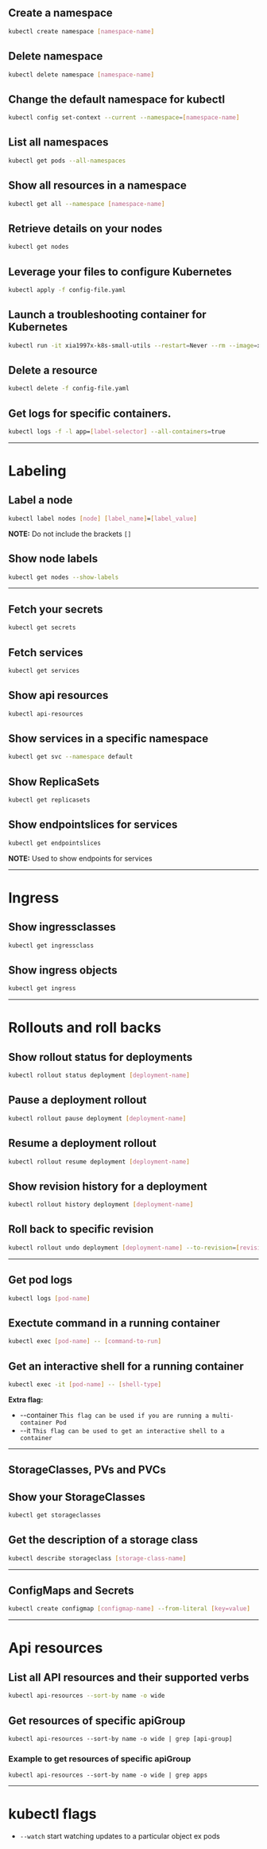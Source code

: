 ## Create a namespace
```bash
kubectl create namespace [namespace-name]
```
## Delete namespace
```bash
kubectl delete namespace [namespace-name]
```

## Change the default namespace for kubectl
```bash
kubectl config set-context --current --namespace=[namespace-name]
```

## List all namespaces
```bash
kubectl get pods --all-namespaces
```
## Show all resources in a namespace
```bash
kubectl get all --namespace [namespace-name]
```

## Retrieve details on your nodes
```bash
kubectl get nodes
```


## Leverage your files to configure Kubernetes
```bash
kubectl apply -f config-file.yaml
```

## Launch a troubleshooting container for Kubernetes
```bash
kubectl run -it xia1997x-k8s-small-utils --restart=Never --rm --image=xia1997x/pub:k8s-small-utils -- /bin/bash
```
## Delete a resource
```bash
kubectl delete -f config-file.yaml
```

## Get logs for specific containers.
```bash
kubectl logs -f -l app=[label-selector] --all-containers=true
```
---
# Labeling
## Label a node
```bash
kubectl label nodes [node] [label_name]=[label_value]
```
**NOTE:** Do not include the brackets `[]`
## Show node labels
```bash
kubectl get nodes --show-labels
```
---
## Fetch your secrets
```bash
kubectl get secrets
```


## Fetch services
```bash
kubectl get services
```

## Show api resources
```bash
kubectl api-resources
```

## Show services in a specific namespace
```bash
kubectl get svc --namespace default
```

## Show ReplicaSets
```bash
kubectl get replicasets
```
## Show endpointslices for services
```bash
kubectl get endpointslices
```
**NOTE:** Used to show endpoints for services

---
# Ingress
## Show ingressclasses
```bash
kubectl get ingressclass
```
## Show ingress objects
```bash
kubectl get ingress
```

---
# Rollouts and roll backs
## Show rollout status for deployments
```bash
kubectl rollout status deployment [deployment-name]
```
## Pause a deployment rollout
```bash
kubectl rollout pause deployment [deployment-name]
```
## Resume a deployment rollout
```bash
kubectl rollout resume deployment [deployment-name]
```

## Show revision history for a deployment
```bash
kubectl rollout history deployment [deployment-name]
```

## Roll back to specific revision
```bash
kubectl rollout undo deployment [deployment-name] --to-revision=[revision-number]
```
---
## Get pod logs
```bash
kubectl logs [pod-name]
```
## Exectute command in a running container
```bash
kubectl exec [pod-name] -- [command-to-run]
```
## Get an interactive shell for a running container
```bash
kubectl exec -it [pod-name] -- [shell-type]
```
**Extra flag:**
- --container `This flag can be used if you are running a multi-container Pod` 
- --it `This flag can be used to get an interactive shell to a container`
---
## StorageClasses, PVs and PVCs
## Show your StorageClasses
```bash
kubectl get storageclasses
```
## Get the description of a storage class
```bash
kubectl describe storageclass [storage-class-name]
```
---
## ConfigMaps and Secrets
```bash
kubectl create configmap [configmap-name] --from-literal [key=value]
```

---
# Api resources
## List all API resources and their supported verbs
```bash
kubectl api-resources --sort-by name -o wide
```
## Get resources of specific apiGroup
```
kubectl api-resources --sort-by name -o wide | grep [api-group]
```
### Example to get resources of specific apiGroup
`kubectl api-resources --sort-by name -o wide | grep apps`

---
# kubectl flags
- `--watch` start watching updates to a particular object ex pods